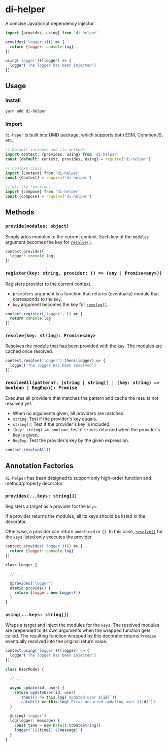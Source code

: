 # di-helper

A concise JavaScript dependency injector

```javascript
import {provides, using} from 'di-helper'

provides('logger')(() => {
  return {logger: console.log}
})

using('logger')((logger) => {
  logger('The logger has been injected')
})
```

## Usage

### Install

```
yarn add di-helper
```

### Import

`di-heper` is built into UMD package, which supports both ESM, CommonJS, etc..

```javascript
// Default instance and its methods
import context, {provides, using} from 'di-helper'
const {default: context, provides, using} = require('di-helper')

// Context class
import {Context} from 'di-helper'
const {Context} = require('di-helper')

// Utility functions
import {compose} from 'di-helper'
const {compose} = require('di-helper')
```

## Methods

### `provide(modules: object)`

Simply adds modules to the current context.
Each key of the `modules` argument becomes the key for [`resolve()`](#resolvekey-string-promiseany).

```javascript
context.provide({
  logger: console.log,
})
```

### `register(key: string, provider: () => (any | Promise<any>))`

Registers provider to the current context.

 - `providers` argument is a function that returns (eventually) module that corresponds to the `key`.
 - `key` argument becomes the key for [`resolve()`](#resolvekey-string-promiseany).

```javascript
context.register('logger', () => {
  return console.log
})
```

### `resolve(key: string): Promise<any>`

Resolves the module that has been provided with the `key`.
The modules are cached once resolved.

```javascript
context.resolve('logger').then((logger) => {
  logger('The logger has been resolved')
})
```

### `resolveAll(pattern?: (string | string[] | (key: string) => boolean | RegExp)): Promise`

Executes all providers that matches the pattern and cache the results not resolved yet.

 - When no arguments given, all providers are matched.
 - `string`: Test if the provider's key euqals.
 - `string[]`: Test if the provider's key is included.
 - `(key: string) => boolean`: Test if `true` is returned when the provider's key is given.
 - `RegExp`: Test the provider's key by the given expression.

```javascript
context.resolveAll()
```

## Annotation Factories

`di-helper` has been designed to support only high-order function and method/property decorator.

### `provides(...keys: string[])`

Registers a target as a provider for the `keys`.

If a provider returns the modules, all its keys should be listed in the decorator.

Otherwise, a provider can return `undefined` or `{}`.
In this case, [`resolve()`](#resolvekey-string-promiseany) for the `keys` listed only executes the provider.

```javascript
context.provides('logger')(() => {
  return {logger: console.log}
})
```

```javascript
class Logger {

  // ...

  @provides('logger')
  static provide() {
    return {logger: new Logger()}
  }
}
```

### `using(...keys: string[])`

Wraps a target and inject the modules for the `keys`.
The resolved modules are prepended to its own arguments when the wrapped function gets called.
The resulting function wrapped by this decorator returns `Promise` eventually resolved into the original return value.

```javascript
context.using('logger')((logger) => {
  logger('The logger has been injected')
})
```

```javascript
class UserModel {

  // ...

  async update(id, user) {
    return updateUser(id, user)
      .then(() => this.log(`Updated user ${id}`))
      .catch(() => this.log(`Error occurred updating user ${id}`))
  }

  @using('logger')
  log(logger, message) {
    const time = new Date().toDateString()
    logger(`[${time}] ${message}`)
  }
}
```
